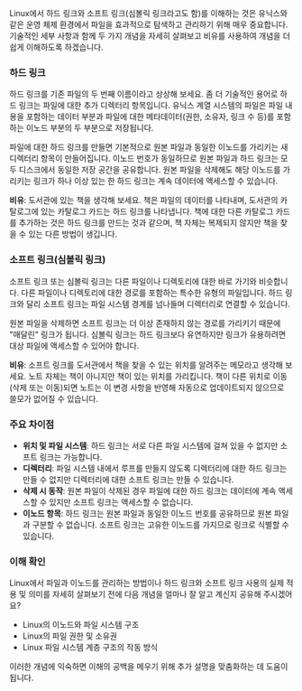 Linux에서 하드 링크와 소프트 링크(심볼릭 링크라고도 함)를 이해하는 것은 유닉스와 같은 운영 체제 환경에서 파일을 효과적으로 탐색하고 관리하기 위해 매우 중요합니다. 기술적인 세부 사항과 함께 두 가지 개념을 자세히 살펴보고 비유를 사용하여 개념을 더 쉽게 이해하도록 하겠습니다.

### 하드 링크

하드 링크를 기존 파일의 두 번째 이름이라고 상상해 보세요. 좀 더 기술적인 용어로 하드 링크는 파일에 대한 추가 디렉터리 항목입니다. 유닉스 계열 시스템의 파일은 파일 내용을 포함하는 데이터 부분과 파일에 대한 메타데이터(권한, 소유자, 링크 수 등)를 포함하는 이노드 부분의 두 부분으로 저장됩니다.

파일에 대한 하드 링크를 만들면 기본적으로 원본 파일과 동일한 이노드를 가리키는 새 디렉터리 항목이 만들어집니다. 이노드 번호가 동일하므로 원본 파일과 하드 링크는 모두 디스크에서 동일한 저장 공간을 공유합니다. 원본 파일을 삭제해도 해당 이노드를 가리키는 링크가 하나 이상 있는 한 하드 링크는 계속 데이터에 액세스할 수 있습니다.

**비유**: 도서관에 있는 책을 생각해 보세요. 책은 파일의 데이터를 나타내며, 도서관의 카탈로그에 있는 카탈로그 카드는 하드 링크를 나타냅니다. 책에 대한 다른 카탈로그 카드를 추가하는 것은 하드 링크를 만드는 것과 같으며, 책 자체는 복제되지 않지만 책을 찾을 수 있는 다른 방법이 생깁니다.

### 소프트 링크(심볼릭 링크)

소프트 링크 또는 심볼릭 링크는 다른 파일이나 디렉토리에 대한 바로 가기와 비슷합니다. 다른 파일이나 디렉토리에 대한 경로를 포함하는 특수한 유형의 파일입니다. 하드 링크와 달리 소프트 링크는 파일 시스템 경계를 넘나들며 디렉터리로 연결할 수 있습니다.

원본 파일을 삭제하면 소프트 링크는 더 이상 존재하지 않는 경로를 가리키기 때문에 "매달린" 링크가 됩니다. 심볼릭 링크는 하드 링크보다 유연하지만 링크가 유용하려면 대상 파일에 액세스할 수 있어야 합니다.

**비유**: 소프트 링크를 도서관에서 책을 찾을 수 있는 위치를 알려주는 메모라고 생각해 보세요. 노트 자체는 책이 아니지만 책이 있는 위치를 가리킵니다. 책이 다른 위치로 이동(삭제 또는 이동)되면 노트는 이 변경 사항을 반영해 자동으로 업데이트되지 않으므로 쓸모가 없어질 수 있습니다.

### 주요 차이점

- **위치 및 파일 시스템**: 하드 링크는 서로 다른 파일 시스템에 걸쳐 있을 수 없지만 소프트 링크는 가능합니다.
- **디렉터리**: 파일 시스템 내에서 루프를 만들지 않도록 디렉터리에 대한 하드 링크는 만들 수 없지만 디렉터리에 대한 소프트 링크는 만들 수 있습니다.
- **삭제 시 동작**: 원본 파일이 삭제된 경우 파일에 대한 하드 링크는 데이터에 계속 액세스할 수 있지만 소프트 링크는 액세스할 수 없습니다.
- **이노드 항목**: 하드 링크는 원본 파일과 동일한 이노드 번호를 공유하므로 원본 파일과 구분할 수 없습니다. 소프트 링크는 고유한 이노드를 가지므로 링크로 식별할 수 있습니다.

### 이해 확인

Linux에서 파일과 이노드를 관리하는 방법이나 하드 링크와 소프트 링크 사용의 실제 적용 및 의미를 자세히 살펴보기 전에 다음 개념을 얼마나 잘 알고 계신지 공유해 주시겠어요?

- Linux의 이노드와 파일 시스템 구조
- Linux의 파일 권한 및 소유권
- Linux 파일 시스템 계층 구조의 작동 방식

이러한 개념에 익숙하면 이해의 공백을 메우기 위해 추가 설명을 맞춤화하는 데 도움이 됩니다.
